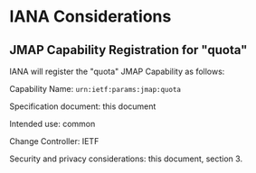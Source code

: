 # IANA Considerations

## JMAP Capability Registration for "quota"

IANA will register the "quota" JMAP Capability as follows:

Capability Name: `urn:ietf:params:jmap:quota`

Specification document: this document

Intended use: common

Change Controller: IETF

Security and privacy considerations: this document, section 3.